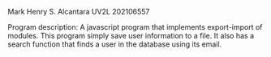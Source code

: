 Mark Henry S. Alcantara
UV2L
202106557

Program description: A javascript program that implements export-import of modules. This program simply save user information to a file. It also has a search function that finds a user in the database using its email.